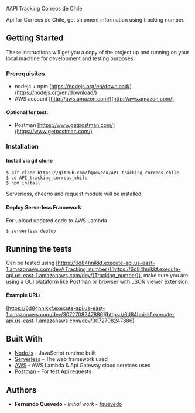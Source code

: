 #API Tracking Correos de Chile

Api for Correos de Chile, get shipment information using tracking number.

## Getting Started

These instructions will get you a copy of the project up and running on your local machine for development and testing purposes.

### Prerequisites

* nodejs + npm [https://nodejs.org/en/download/](https://nodejs.org/en/download/)
* AWS account [http://aws.amazon.com/](http://aws.amazon.com/)

#### Optional for test:
* Postman [https://www.getpostman.com/](https://www.getpostman.com/)

### Installation

#### Install via git clone

```
$ git clone https://github.com/fquevedo/API_tracking_correos_chile
$ cd API_tracking_correos_chile
$ npm install 
```
Serverless, cheerio and request module will be installed

#### Deploy Serverless Framework

For upload updated code to AWS Lambda

```
$ serverless deploy
```

## Running the tests

Can be tested using [https://6d84hnikkf.execute-api.us-east-1.amazonaws.com/dev/{Tracking_number}](https://6d84hnikkf.execute-api.us-east-1.amazonaws.com/dev/{Tracking_number}), make sure you are using a GUI plataform like Postman or browser with JSON viewer extension.  

#### Example URL:
 [https://6d84hnikkf.execute-api.us-east-1.amazonaws.com/dev/3072708247886](https://6d84hnikkf.execute-api.us-east-1.amazonaws.com/dev/3072708247886)


## Built With

* [Node.js](https://nodejs.org/es/) - JavaScript runtime built 
* [Serverless](https://serverless.com/framework/docs/) - The web framework used
* [AWS](https://aws.amazon.com) - AWS Lambda & Api Gateway cloud services used
* [Postman](https://www.getpostman.com/) - For test Api requests

## Authors

* **Fernando Quevedo** - *Initial work* - [fquevedo](https://github.com/fquevedo)

